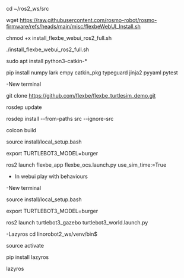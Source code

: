 cd ~/ros2_ws/src

wget https://raw.githubusercontent.com/rosmo-robot/rosmo-firmware/refs/heads/main/misc/flexbeWebUI_Install.sh

chmod +x install_flexbe_webui_ros2_full.sh

./install_flexbe_webui_ros2_full.sh

sudo apt install python3-catkin-*

pip install numpy lark empy catkin_pkg typeguard jinja2 pyyaml pytest


-New terminal

git clone https://github.com/flexbe/flexbe_turtlesim_demo.git

rosdep update

rosdep install --from-paths src --ignore-src

colcon build

source install/local_setup.bash

export TURTLEBOT3_MODEL=burger

ros2 launch flexbe_app flexbe_ocs.launch.py use_sim_time:=True

- In webui play with behaviours


-New terminal 

source install/local_setup.bash

export TURTLEBOT3_MODEL=burger

ros2 launch turtlebot3_gazebo turtlebot3_world.launch.py

-Lazyros
cd linorobot2_ws/venv/bin$ 

source activate

pip install lazyros

lazyros







